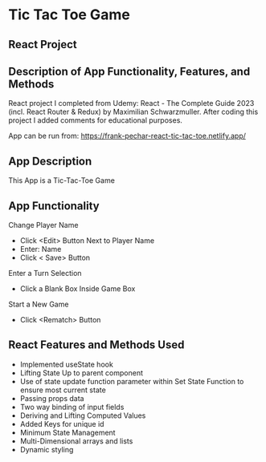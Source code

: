 # Tic Tac Toe Game

## React Project

## Description of App Functionality, Features, and Methods

React project I completed from Udemy: React - The Complete Guide 2023 (incl. React Router & Redux) by Maximilian Schwarzmuller. After coding this project I added comments for educational purposes.

App can be run from: https://frank-pechar-react-tic-tac-toe.netlify.app/

## App Description

This App is a Tic-Tac-Toe Game

## App Functionality

Change Player Name
          
- Click &lt;Edit&gt; Button Next to Player Name
- Enter: Name
- Click &lt; Save&gt; Button

Enter a Turn Selection

- Click a Blank Box Inside Game Box

Start a New Game

- Click &lt;Rematch&gt; Button

## React Features and Methods Used

- Implemented useState hook
- Lifting State Up to parent component
- Use of state update function parameter within Set State Function to ensure most current state
- Passing props data
- Two way binding of input fields
- Deriving and Lifting Computed Values 
- Added Keys for unique id
- Minimum State Management
- Multi-Dimensional arrays and lists
- Dynamic styling 
